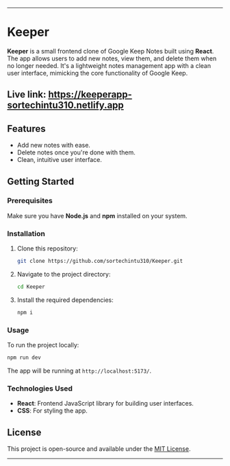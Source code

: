 
---

# Keeper

**Keeper** is a small frontend clone of Google Keep Notes built using **React**. The app allows users to add new notes, view them, and delete them when no longer needed. It's a lightweight notes management app with a clean user interface, mimicking the core functionality of Google Keep.

## Live link: https://keeperapp-sortechintu310.netlify.app

## Features
- Add new notes with ease.
- Delete notes once you're done with them.
- Clean, intuitive user interface.

## Getting Started

### Prerequisites
Make sure you have **Node.js** and **npm** installed on your system.

### Installation

1. Clone this repository:
   ```bash
   git clone https://github.com/sortechintu310/Keeper.git
   ```
2. Navigate to the project directory:
   ```bash
   cd Keeper
   ```
3. Install the required dependencies:
   ```bash
   npm i
   ```

### Usage

To run the project locally:

```bash
npm run dev
```

The app will be running at `http://localhost:5173/`.

### Technologies Used
- **React**: Frontend JavaScript library for building user interfaces.
- **CSS**: For styling the app.

## License
This project is open-source and available under the [MIT License](https://opensource.org/licenses/MIT).

---

